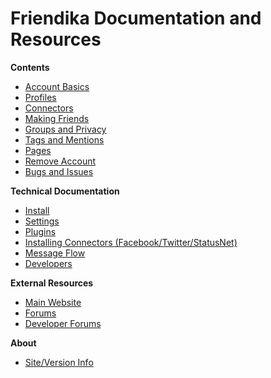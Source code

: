 Friendika Documentation and Resources
=====================================


**Contents**

* [Account Basics](help/Account-Basics)
* [Profiles](help/Profiles)
* [Connectors](help/Connectors)
* [Making Friends](help/Making-Friends)
* [Groups and Privacy](help/Groups-and-Privacy)
* [Tags and Mentions](help/Tags-and-Mentions)
* [Pages](help/Pages)
* [Remove Account](help/Remove-Account)
* [Bugs and Issues](help/Bugs-and-Issues)

**Technical Documentation**

* [Install](help/Install)
* [Settings](help/Settings)
* [Plugins](help/Plugins)
* [Installing Connectors (Facebook/Twitter/StatusNet)](help/Installing-Connectors)
* [Message Flow](help/Message-Flow)
* [Developers](help/Developers)


**External Resources**

* [Main Website](http://friendika.com)
* [Forums](http://groups.google.com/group/friendika)
* [Developer Forums](http://groups.google.com/group/friendika-dev)

**About**

* [Site/Version Info](friendika)

